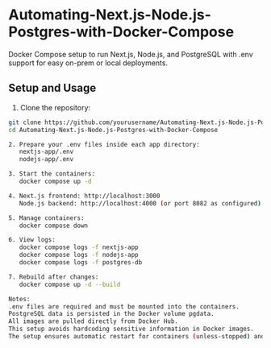 # Automating-Next.js-Node.js-Postgres-with-Docker-Compose
Docker Compose setup to run Next.js, Node.js, and PostgreSQL with .env support for easy on-prem or local deployments.

## Setup and Usage

1. Clone the repository:
```bash
git clone https://github.com/yourusername/Automating-Next.js-Node.js-Postgres-with-Docker-Compose.git
cd Automating-Next.js-Node.js-Postgres-with-Docker-Compose

2. Prepare your .env files inside each app directory:
   nextjs-app/.env
   nodejs-app/.env

3. Start the containers:
   docker compose up -d

4. Next.js frontend: http://localhost:3000
   Node.js backend: http://localhost:4000 (or port 8082 as configured)

5. Manage containers:
   docker compose down

6. View logs:
   docker compose logs -f nextjs-app
   docker compose logs -f nodejs-app
   docker compose logs -f postgres-db

7. Rebuild after changes:
   docker compose up -d --build

Notes:
.env files are required and must be mounted into the containers.
PostgreSQL data is persisted in the Docker volume pgdata.
All images are pulled directly from Docker Hub.
This setup avoids hardcoding sensitive information in Docker images.
The setup ensures automatic restart for containers (unless-stopped) and is ready for on-premises or local deployment.
 
